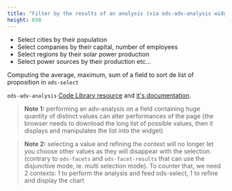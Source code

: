 ```yaml
---
title: "Filter by the results of an analysis (via ods-adv-analysis widget)"
height: 650
---
```


- Select cities by their population
- Select companies by their capital, number of employees
- Select regions by their solar power production
- Select power sources by their production
etc...

Computing the average, maximum, sum of a field to sort de list of proposition in `ods-select`

`ods-adv-analysis` [Code Library resource](https://codelibrary.opendatasoft.com/widget-tricks/ods-adv-analysis/) and [it's documentation](https://help.opendatasoft.com/widgets/#/api/ods-widgets.directive:odsAdvAnalysis).

> **Note 1:** performing an adv-analysis on a field containing huge quantity of distinct values can alter performances of the page (the browser needs to download the long list of possible values, then it displays and manipulates the list into the widget)

> **Note 2:** selecting a value and refining the context will no longer let you choose other values as they will disappear with the selection. (contrary to `ods-facets` and `ods-facet-results` that can use the disjunctive mode, ie. multi selection mode). To counter that, we need 2 contexts: 1 to perform the analysis and feed ods-select, 1 to refine and display the chart
